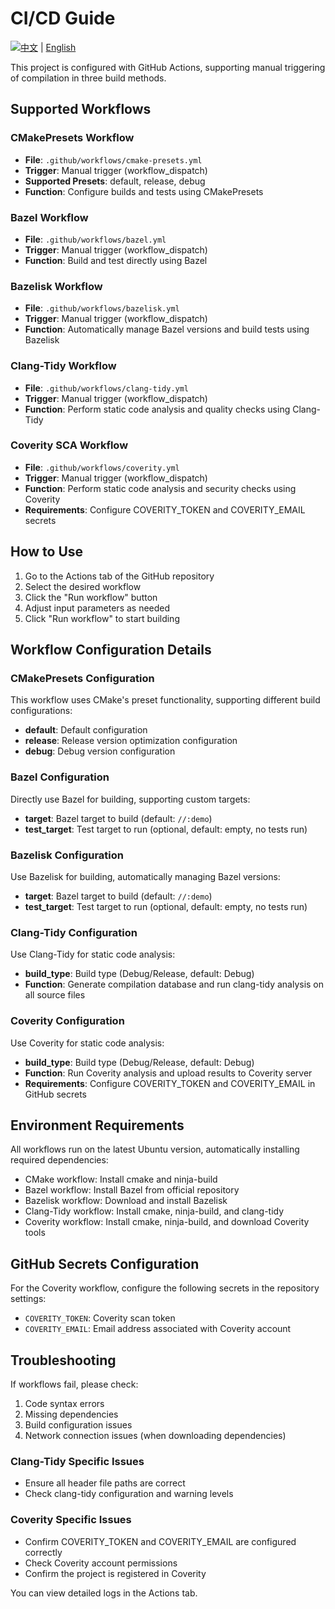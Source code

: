 # CI/CD Guide

[![中文](https://img.shields.io/badge/Language-中文-red.svg)](doc/CI.md) | [English](doc/CI_EN.md)

This project is configured with GitHub Actions, supporting manual triggering of compilation in three build methods.

## Supported Workflows

### CMakePresets Workflow

- **File**: `.github/workflows/cmake-presets.yml`
- **Trigger**: Manual trigger (workflow_dispatch)
- **Supported Presets**: default, release, debug
- **Function**: Configure builds and tests using CMakePresets

### Bazel Workflow

- **File**: `.github/workflows/bazel.yml`
- **Trigger**: Manual trigger (workflow_dispatch)
- **Function**: Build and test directly using Bazel

### Bazelisk Workflow

- **File**: `.github/workflows/bazelisk.yml`
- **Trigger**: Manual trigger (workflow_dispatch)
- **Function**: Automatically manage Bazel versions and build tests using Bazelisk

### Clang-Tidy Workflow

- **File**: `.github/workflows/clang-tidy.yml`
- **Trigger**: Manual trigger (workflow_dispatch)
- **Function**: Perform static code analysis and quality checks using Clang-Tidy

### Coverity SCA Workflow

- **File**: `.github/workflows/coverity.yml`
- **Trigger**: Manual trigger (workflow_dispatch)
- **Function**: Perform static code analysis and security checks using Coverity
- **Requirements**: Configure COVERITY_TOKEN and COVERITY_EMAIL secrets

## How to Use

1. Go to the Actions tab of the GitHub repository
2. Select the desired workflow
3. Click the "Run workflow" button
4. Adjust input parameters as needed
5. Click "Run workflow" to start building

## Workflow Configuration Details

### CMakePresets Configuration

This workflow uses CMake's preset functionality, supporting different build configurations:

- **default**: Default configuration
- **release**: Release version optimization configuration
- **debug**: Debug version configuration

### Bazel Configuration

Directly use Bazel for building, supporting custom targets:

- **target**: Bazel target to build (default: `//:demo`)
- **test_target**: Test target to run (optional, default: empty, no tests run)

### Bazelisk Configuration

Use Bazelisk for building, automatically managing Bazel versions:

- **target**: Bazel target to build (default: `//:demo`)
- **test_target**: Test target to run (optional, default: empty, no tests run)

### Clang-Tidy Configuration

Use Clang-Tidy for static code analysis:

- **build_type**: Build type (Debug/Release, default: Debug)
- **Function**: Generate compilation database and run clang-tidy analysis on all source files

### Coverity Configuration

Use Coverity for static code analysis:

- **build_type**: Build type (Debug/Release, default: Debug)
- **Function**: Run Coverity analysis and upload results to Coverity server
- **Requirements**: Configure COVERITY_TOKEN and COVERITY_EMAIL in GitHub secrets

## Environment Requirements

All workflows run on the latest Ubuntu version, automatically installing required dependencies:

- CMake workflow: Install cmake and ninja-build
- Bazel workflow: Install Bazel from official repository
- Bazelisk workflow: Download and install Bazelisk
- Clang-Tidy workflow: Install cmake, ninja-build, and clang-tidy
- Coverity workflow: Install cmake, ninja-build, and download Coverity tools

## GitHub Secrets Configuration

For the Coverity workflow, configure the following secrets in the repository settings:

- `COVERITY_TOKEN`: Coverity scan token
- `COVERITY_EMAIL`: Email address associated with Coverity account

## Troubleshooting

If workflows fail, please check:

1. Code syntax errors
2. Missing dependencies
3. Build configuration issues
4. Network connection issues (when downloading dependencies)

### Clang-Tidy Specific Issues
- Ensure all header file paths are correct
- Check clang-tidy configuration and warning levels

### Coverity Specific Issues
- Confirm COVERITY_TOKEN and COVERITY_EMAIL are configured correctly
- Check Coverity account permissions
- Confirm the project is registered in Coverity

You can view detailed logs in the Actions tab.